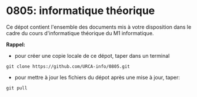 # 0805: informatique théorique

Ce dépot contient l'ensemble des documents mis à votre disposition dans le cadre du cours d'informatique théorique du M1 informatique.



**Rappel:**
- pour créer une copie locale de ce dépot, taper dans un terminal 
```
git clone https://github.com/URCA-info/0805.git
```
- pour mettre à jour les fichiers du dépot après une mise à jour, taper:
```
git pull
```
